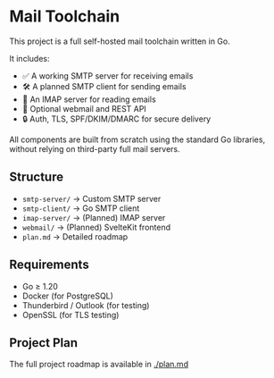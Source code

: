# Mail Toolchain

This project is a full self-hosted mail toolchain written in Go.

It includes:

- ✅ A working SMTP server for receiving emails
- 🛠️ A planned SMTP client for sending emails
- 📨 An IMAP server for reading emails
- 🧰 Optional webmail and REST API
- 🔒 Auth, TLS, SPF/DKIM/DMARC for secure delivery

All components are built from scratch using the standard Go libraries, without relying on third-party full mail servers.

## Structure

- `smtp-server/` → Custom SMTP server
- `smtp-client/` → Go SMTP client
- `imap-server/` → (Planned) IMAP server
- `webmail/` → (Planned) SvelteKit frontend
- `plan.md` → Detailed roadmap

## Requirements

- Go ≥ 1.20
- Docker (for PostgreSQL)
- Thunderbird / Outlook (for testing)
- OpenSSL (for TLS testing)

## Project Plan

The full project roadmap is available in [./plan.md](./plan.md)
